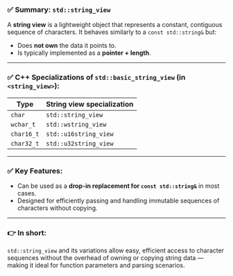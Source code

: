 ### ✅ **Summary: `std::string_view`**

A **string view** is a lightweight object that represents a constant, contiguous sequence of characters. It behaves similarly to a `const std::string&` but:
- Does **not own** the data it points to.
- Is typically implemented as a **pointer + length**.

---

### ✅ **C++ Specializations of `std::basic_string_view` (in `<string_view>`):**
| **Type**      | **String view specialization** |
|---------------|--------------------------------|
| `char`        | `std::string_view`             |
| `wchar_t`     | `std::wstring_view`            |
| `char16_t`    | `std::u16string_view`          |
| `char32_t`    | `std::u32string_view`          |

---

### ✅ Key Features:
- Can be used as a **drop-in replacement for `const std::string&`** in most cases.
- Designed for efficiently passing and handling immutable sequences of characters without copying.

---

### 👉 **In short:**  
`std::string_view` and its variations allow easy, efficient access to character sequences without the overhead of owning or copying string data — making it ideal for function parameters and parsing scenarios.